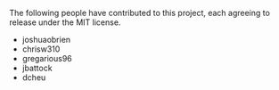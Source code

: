The following people have contributed to this project, each agreeing to release under the MIT license.

* joshuaobrien
* chrisw310
* gregarious96
* jbattock
* dcheu
